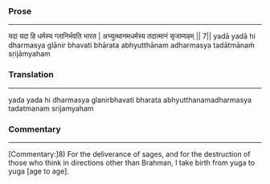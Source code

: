 ### Prose 
 --- 
यदा यदा हि धर्मस्य ग्लानिर्भवति भारत |
अभ्युत्थानमधर्मस्य तदात्मानं सृजाम्यहम् || 7||
yadā yadā hi dharmasya glānir bhavati bhārata
abhyutthānam adharmasya tadātmānaṁ sṛijāmyaham

### Translation 
 --- 
yada yada hi dharmasya glanirbhavati bharata abhyutthanamadharmasya tadatmanam srijamyaham

### Commentary 
 --- 
[Commentary:]8) For the deliverance of sages, and for the destruction of those who think in directions other than Brahman, I take birth from yuga to yuga [age to age].